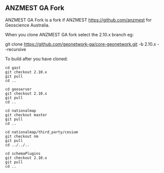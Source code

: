 ANZMEST GA Fork
---------------

ANZMEST GA Fork is a fork if ANZMEST https://github.com/anzmest for Geoscience Australia.

When you clone ANZMEST GA fork select the 2.10.x branch eg:

git clone https://github.com/geonetwork-ga/core-geonetwork.git -b 2.10.x --recursive

To build after you have cloned:

```
cd gast
git checkout 2.10.x
git pull
cd ..

cd geoserver
git checkout 2.10.x
git pull
cd ..

cd nationalmap
git checkout master
git pull
cd ..

cd nationalmap/third_party/cesium
git checkout nm
git pull
cd ../../..

cd schemaPlugins
git checkout 2.10.x
git pull
cd ..
```
